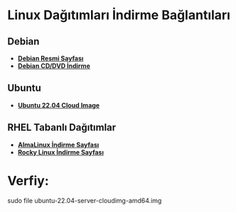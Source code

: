 # Linux Dağıtımları İndirme Bağlantıları

## Debian
- **[Debian Resmi Sayfası](https://www.debian.org/distrib/)**
- **[Debian CD/DVD İndirme](https://www.debian.org/CD/http-ftp/#mirrors)**

## Ubuntu
- **[Ubuntu 22.04 Cloud Image](http://cloud-images.ubuntu.com/releases/22.04/release/ubuntu-22.04-server-cloudimg-amd64.img)**

## RHEL Tabanlı Dağıtımlar
- **[AlmaLinux İndirme Sayfası](https://almalinux.org/get-almalinux/)**
- **[Rocky Linux İndirme Sayfası](https://rockylinux.org/tr-TR/download)**


# Verfiy:
sudo file ubuntu-22.04-server-cloudimg-amd64.img
